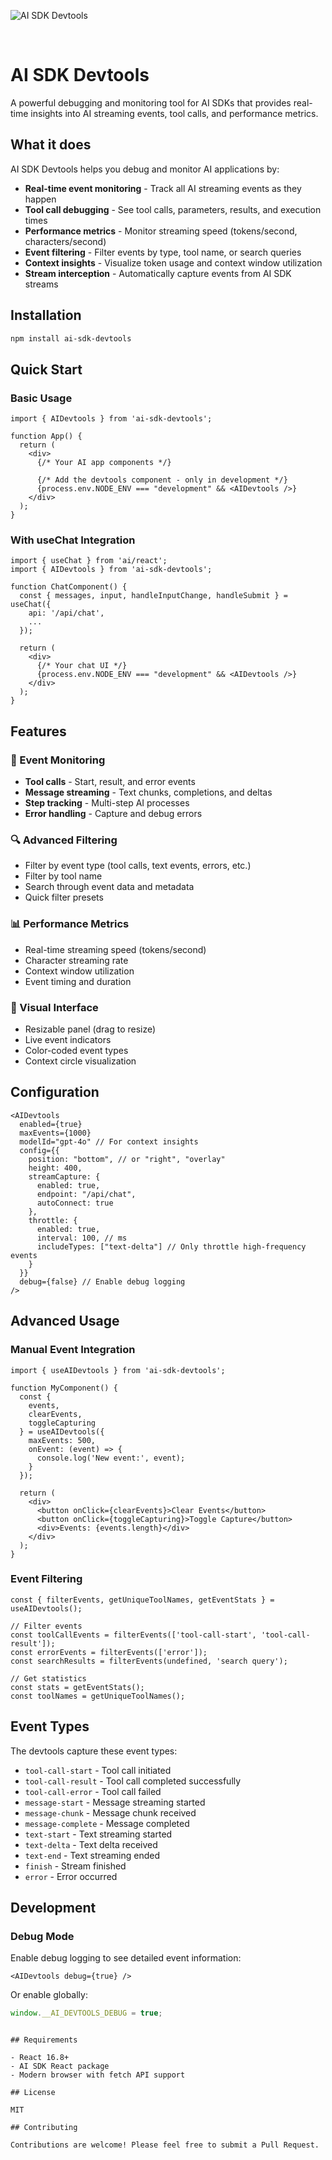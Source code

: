 ![AI SDK Devtools](image.png)

<br />

# AI SDK Devtools

A powerful debugging and monitoring tool for AI SDKs that provides real-time insights into AI streaming events, tool calls, and performance metrics.

## What it does

AI SDK Devtools helps you debug and monitor AI applications by:

- **Real-time event monitoring** - Track all AI streaming events as they happen
- **Tool call debugging** - See tool calls, parameters, results, and execution times
- **Performance metrics** - Monitor streaming speed (tokens/second, characters/second)
- **Event filtering** - Filter events by type, tool name, or search queries
- **Context insights** - Visualize token usage and context window utilization
- **Stream interception** - Automatically capture events from AI SDK streams

## Installation

```bash
npm install ai-sdk-devtools
```

## Quick Start

### Basic Usage

```tsx
import { AIDevtools } from 'ai-sdk-devtools';

function App() {
  return (
    <div>
      {/* Your AI app components */}
      
      {/* Add the devtools component - only in development */}
      {process.env.NODE_ENV === "development" && <AIDevtools />}
    </div>
  );
}
```

### With useChat Integration

```tsx
import { useChat } from 'ai/react';
import { AIDevtools } from 'ai-sdk-devtools';

function ChatComponent() {
  const { messages, input, handleInputChange, handleSubmit } = useChat({
    api: '/api/chat',
    ...
  });

  return (
    <div>
      {/* Your chat UI */}
      {process.env.NODE_ENV === "development" && <AIDevtools />}
    </div>
  );
}
```

## Features

### 🎯 Event Monitoring
- **Tool calls** - Start, result, and error events
- **Message streaming** - Text chunks, completions, and deltas
- **Step tracking** - Multi-step AI processes
- **Error handling** - Capture and debug errors

### 🔍 Advanced Filtering
- Filter by event type (tool calls, text events, errors, etc.)
- Filter by tool name
- Search through event data and metadata
- Quick filter presets

### 📊 Performance Metrics
- Real-time streaming speed (tokens/second)
- Character streaming rate
- Context window utilization
- Event timing and duration

### 🎨 Visual Interface
- Resizable panel (drag to resize)
- Live event indicators
- Color-coded event types
- Context circle visualization

## Configuration

```tsx
<AIDevtools
  enabled={true}
  maxEvents={1000}
  modelId="gpt-4o" // For context insights
  config={{
    position: "bottom", // or "right", "overlay"
    height: 400,
    streamCapture: {
      enabled: true,
      endpoint: "/api/chat",
      autoConnect: true
    },
    throttle: {
      enabled: true,
      interval: 100, // ms
      includeTypes: ["text-delta"] // Only throttle high-frequency events
    }
  }}
  debug={false} // Enable debug logging
/>
```

## Advanced Usage

### Manual Event Integration

```tsx
import { useAIDevtools } from 'ai-sdk-devtools';

function MyComponent() {
  const { 
    events, 
    clearEvents, 
    toggleCapturing 
  } = useAIDevtools({
    maxEvents: 500,
    onEvent: (event) => {
      console.log('New event:', event);
    }
  });

  return (
    <div>
      <button onClick={clearEvents}>Clear Events</button>
      <button onClick={toggleCapturing}>Toggle Capture</button>
      <div>Events: {events.length}</div>
    </div>
  );
}
```

### Event Filtering

```tsx
const { filterEvents, getUniqueToolNames, getEventStats } = useAIDevtools();

// Filter events
const toolCallEvents = filterEvents(['tool-call-start', 'tool-call-result']);
const errorEvents = filterEvents(['error']);
const searchResults = filterEvents(undefined, 'search query');

// Get statistics
const stats = getEventStats();
const toolNames = getUniqueToolNames();
```

## Event Types

The devtools capture these event types:

- `tool-call-start` - Tool call initiated
- `tool-call-result` - Tool call completed successfully
- `tool-call-error` - Tool call failed
- `message-start` - Message streaming started
- `message-chunk` - Message chunk received
- `message-complete` - Message completed
- `text-start` - Text streaming started
- `text-delta` - Text delta received
- `text-end` - Text streaming ended
- `finish` - Stream finished
- `error` - Error occurred

## Development

### Debug Mode

Enable debug logging to see detailed event information:

```tsx
<AIDevtools debug={true} />
```

Or enable globally:

```javascript
window.__AI_DEVTOOLS_DEBUG = true;
```
```

## Requirements

- React 16.8+
- AI SDK React package
- Modern browser with fetch API support

## License

MIT

## Contributing

Contributions are welcome! Please feel free to submit a Pull Request.
